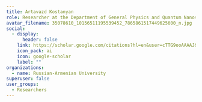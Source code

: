 ```yaml
---
title: Artavazd Kostanyan
role: Researcher at the Department of General Physics and Quantum Nanostructures
avatar_filename: 35078610_10156511195539452_7865861517449625600_n.jpg
social:
  - display:
      header: false
    link: https://scholar.google.com/citations?hl=en&user=cTTG9ooAAAAJ&view_op=list_works
    icon_pack: ai
    icon: google-scholar
    label: ""
organizations:
  - name: Russian-Armenian University
superuser: false
user_groups:
  - Researchers
---
```

